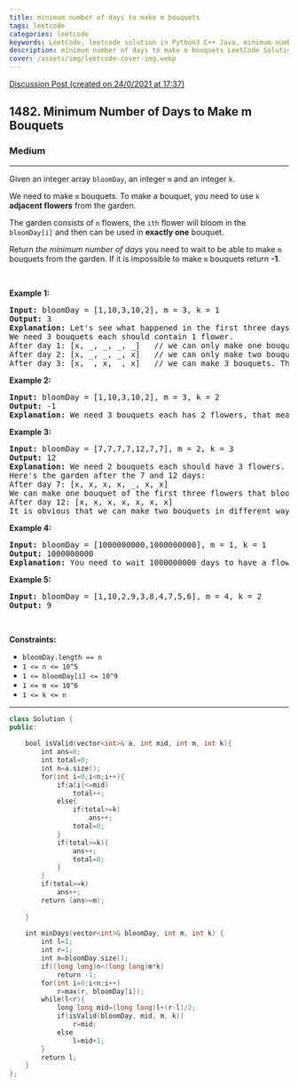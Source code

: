 ```yaml
---
title: minimum number of days to make m bouquets
tags: leetcode
categories: leetcode
keywords: LeetCode, leetcode solution in Python3 C++ Java, minimum-number-of-days-to-make-m-bouquets solution
description: minimum number of days to make m bouquets LeetCode Solution Explained
cover: /assets/img/leetcode-cover-img.webp
---
```



[Discussion Post (created on 24/0/2021 at 17:37)](https://leetcode.com/problems/minimum-number-of-days-to-make-m-bouquets/discuss/1032789/Simple-Binary-Search-C%2B%2B)  
<h2>1482. Minimum Number of Days to Make m Bouquets</h2><h3>Medium</h3><hr><div><p>Given an integer array <code>bloomDay</code>, an integer <code>m</code> and an integer <code>k</code>.</p>

<p>We need to make <code>m</code>&nbsp;bouquets. To make a bouquet,&nbsp;you need to use <code>k</code> <strong>adjacent flowers</strong> from the garden.</p>

<p>The garden consists of <code>n</code> flowers, the <code>ith</code> flower will bloom in the <code>bloomDay[i]</code>&nbsp;and then can be used in&nbsp;<strong>exactly one</strong> bouquet.</p>

<p>Return <em>the minimum number of days</em> you need to wait to be able to make <code>m</code> bouquets from the garden. If it is impossible to make <code>m</code> bouquets return <strong>-1</strong>.</p>

<p>&nbsp;</p>
<p><strong>Example 1:</strong></p>

<pre><strong>Input:</strong> bloomDay = [1,10,3,10,2], m = 3, k = 1
<strong>Output:</strong> 3
<strong>Explanation:</strong> Let's see what happened in the first three days. x means flower bloomed and _ means flower didn't bloom in the garden.
We need 3 bouquets each should contain 1 flower.
After day 1: [x, _, _, _, _]   // we can only make one bouquet.
After day 2: [x, _, _, _, x]   // we can only make two bouquets.
After day 3: [x, _, x, _, x]   // we can make 3 bouquets. The answer is 3.
</pre>

<p><strong>Example 2:</strong></p>

<pre><strong>Input:</strong> bloomDay = [1,10,3,10,2], m = 3, k = 2
<strong>Output:</strong> -1
<strong>Explanation:</strong> We need 3 bouquets each has 2 flowers, that means we need 6 flowers. We only have 5 flowers so it is impossible to get the needed bouquets and we return -1.
</pre>

<p><strong>Example 3:</strong></p>

<pre><strong>Input:</strong> bloomDay = [7,7,7,7,12,7,7], m = 2, k = 3
<strong>Output:</strong> 12
<strong>Explanation:</strong> We need 2 bouquets each should have 3 flowers.
Here's the garden after the 7 and 12 days:
After day 7: [x, x, x, x, _, x, x]
We can make one bouquet of the first three flowers that bloomed. We cannot make another bouquet from the last three flowers that bloomed because they are not adjacent.
After day 12: [x, x, x, x, x, x, x]
It is obvious that we can make two bouquets in different ways.
</pre>

<p><strong>Example 4:</strong></p>

<pre><strong>Input:</strong> bloomDay = [1000000000,1000000000], m = 1, k = 1
<strong>Output:</strong> 1000000000
<strong>Explanation:</strong> You need to wait 1000000000 days to have a flower ready for a bouquet.
</pre>

<p><strong>Example 5:</strong></p>

<pre><strong>Input:</strong> bloomDay = [1,10,2,9,3,8,4,7,5,6], m = 4, k = 2
<strong>Output:</strong> 9
</pre>

<p>&nbsp;</p>
<p><strong>Constraints:</strong></p>

<ul>
	<li><code>bloomDay.length == n</code></li>
	<li><code>1 &lt;= n &lt;= 10^5</code></li>
	<li><code>1 &lt;= bloomDay[i] &lt;= 10^9</code></li>
	<li><code>1 &lt;= m &lt;= 10^6</code></li>
	<li><code>1 &lt;= k &lt;= n</code></li>
</ul></div>

---




```cpp
class Solution {
public:
    
    bool isValid(vector<int>& a, int mid, int m, int k){
        int ans=0;
        int total=0;
        int n=a.size();
        for(int i=0;i<n;i++){
            if(a[i]<=mid)
                total++;
            else{
                if(total>=k)
                    ans++;
                total=0;
            }
            if(total>=k){
                ans++;
                total=0;
            }
        }
        if(total>=k)
            ans++;
        return (ans>=m);
        
    }
    
    int minDays(vector<int>& bloomDay, int m, int k) {
        int l=1;
        int r=1;
        int n=bloomDay.size();
        if((long long)n<(long long)m*k)
            return -1;
        for(int i=0;i<n;i++)
            r=max(r, bloomDay[i]);
        while(l<r){
            long long mid=(long long)l+(r-l)/2;
            if(isValid(bloomDay, mid, m, k))
                r=mid;
            else
                l=mid+1;
        }
        return l;
    }
};

```
